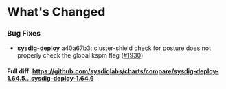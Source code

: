 # What's Changed

### Bug Fixes
- **sysdig-deploy** [a40a67b3](https://github.com/sysdiglabs/charts/commit/a40a67b370f7a5b4ebc34bb396ce9714bf033087): cluster-shield check for posture does not properly check the global kspm flag ([#1930](https://github.com/sysdiglabs/charts/issues/1930))
#### Full diff: https://github.com/sysdiglabs/charts/compare/sysdig-deploy-1.64.5...sysdig-deploy-1.64.6
